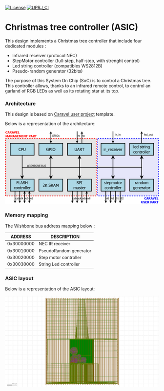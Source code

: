 [![License](https://img.shields.io/badge/License-Apache%202.0-blue.svg)](https://opensource.org/licenses/Apache-2.0) [![UPRJ_CI](https://github.com/JulienOury/ChristmasTreeController/actions/workflows/user_project_ci.yml/badge.svg)](https://github.com/JulienOury/ChristmasTreeController/actions/workflows/user_project_ci.yml)

# Christmas tree controller (ASIC)

This design implements a Christmas tree controller that include four dedicated modules :
 - Infrared receiver (protocol NEC)
 - StepMotor controller (full-step, half-step, with strenght control)
 - Led string controller (compatibles WS2812B)
 - Pseudo-random generator (32bits)

The purpose of this System On Chip (SoC) is to control a Christmas tree. This controller allows, thanks to an infrared remote control, to control an garland of RGB LEDs as well as its rotating star at its top.

### Architecture

This design is based on [Caravel user project](https://github.com/efabless/caravel_user_project.git) template.

Below is a representation of the architecture:

![multi macro](pictures/soc_architecture.png)


### Memory mapping

The Wishbone bus address mapping below :

| ADDRESS | DESCRIPTION |
| ------ | ------ |
| 0x30000000 | NEC IR receiver |
| 0x30010000 | PseudoRandom generator |
| 0x30020000 | Step motor controller |
| 0x30030000 | String Led controller |


### ASIC layout

Below is a representation of the ASIC layout:

![multi macro](pictures/layout.png)

